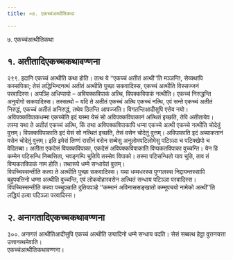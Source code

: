 ```yaml
---
title: ०७. एकच्चंअत्थीतिकथा

---
```

७. एकच्चंअत्थीतिकथा  


## १. अतीतादिएकच्चकथावण्णना

२९९. इदानि एकच्चं अत्थीति कथा होति। तत्थ ये ‘‘एकच्चं अतीतं अत्थी’’ति मञ्ञन्ति, सेय्यथापि कस्सपिका; तेसं लद्धिभिन्दनत्थं अतीतं अत्थीति पुच्छा सकवादिस्स, एकच्चं अत्थीति विस्सज्जनं परवादिस्स। अयञ्हि अधिप्पायो – अविपक्कविपाकं अत्थि, विपक्कविपाकं नत्थीति। एकच्चं निरुद्धन्ति अनुयोगो सकवादिस्स। तस्सत्थो – यदि ते अतीतं एकच्चं अत्थि एकच्चं नत्थि, एवं सन्ते एकच्चं अतीतं निरुद्धं, एकच्चं अतीतं अनिरुद्धं, तथेव ठितन्ति आपज्जति। विगतन्तिआदीसुपि एसेव नयो।  
अविपक्कविपाकधम्मा एकच्चेति इदं यस्मा येसं सो अविपक्कविपाकानं अत्थितं इच्छति, तेपि अतीतायेव। तस्मा यथा ते अतीतं एकच्चं अत्थि, किं तथा अविपक्कविपाकापि धम्मा एकच्चे अत्थी एकच्चे नत्थीति चोदेतुं वुत्तम्। विपक्कविपाकाति इदं येसं सो नत्थितं इच्छति, तेसं वसेन चोदेतुं वुत्तम्। अविपाकाति इदं अब्याकतानं वसेन चोदेतुं वुत्तम्। इति इमेसं तिण्णं रासीनं वसेन सब्बेसु अनुलोमपटिलोमेसु पटिञ्ञा च पटिक्खेपो च वेदितब्बा। अतीता एकदेसं विपक्कविपाका, एकदेसं अविपक्कविपाकाति विप्पकतविपाका वुच्चन्ति। येन हि कम्मेन पटिसन्धि निब्बत्तिता, भवङ्गम्पि चुतिपि तस्सेव विपाको। तस्मा पटिसन्धितो याव चुति, ताव तं विप्पकतविपाकं नाम होति। तथारूपे धम्मे सन्धायेतं वुत्तम्।  
विपच्चिस्सन्तीति कत्वा ते अत्थीति पुच्छा सकवादिस्स। यथा धम्मधरस्स पुग्गलस्स निद्दायन्तस्सापि बहुपवत्तिनो धम्मा अत्थीति वुच्चन्ति, एवं लोकवोहारवसेन अत्थितं सन्धाय पटिञ्ञा परवादिस्स। विपच्चिस्सन्तीति कत्वा पच्चुपन्नाति दुतियपञ्हे ‘‘कम्मानं अविनाससङ्खातो कम्मूपचयो नामेको अत्थी’’ति लद्धियं ठत्वा पटिञ्ञा परवादिस्स।  


## २. अनागतादिएकच्चकथावण्णना

३००. अनागतं अत्थीतिआदीसुपि एकच्चं अत्थीति उप्पादिनो धम्मे सन्धाय वदति। सेसं सब्बत्थ हेट्ठा वुत्तनयत्ता उत्तानत्थमेवाति।  
एकच्चंअत्थीतिकथावण्णना।  
